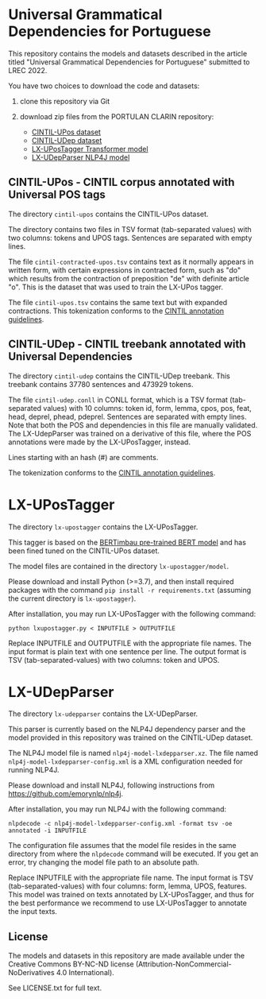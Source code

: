 # Universal Grammatical Dependencies for Portuguese

This repository contains the models and datasets described in the article titled "Universal Grammatical Dependencies for Portuguese" submitted to LREC 2022.

You have two choices to download the code and datasets:

1. clone this repository via Git

2. download zip files from the PORTULAN CLARIN repository:

    * [CINTIL-UPos dataset](https://hdl.handle.net/21.11129/0000-000E-8B30-F)
    * [CINTIL-UDep dataset](https://hdl.handle.net/21.11129/0000-000E-8B2E-3)
    * [LX-UPosTagger Transformer model](https://hdl.handle.net/21.11129/0000-000E-8B2F-2)
    * [LX-UDepParser NLP4J model](https://hdl.handle.net/21.11129/0000-000E-8B31-E) 

## CINTIL-UPos - CINTIL corpus annotated with Universal POS tags

The directory `cintil-upos` contains the CINTIL-UPos dataset.

The directory contains two files in TSV format (tab-separated values) with two columns: tokens and UPOS tags.
Sentences are separated with empty lines.

The file `cintil-contracted-upos.tsv` contains text as it normally appears in written form, with certain expressions in contracted form, such as "do" which results from the contraction of preposition "de" with definite article "o".  This is the dataset that was used to train the LX-UPos tagger.

The file `cintil-upos.tsv` contains the same text but with expanded contractions.
This tokenization conforms to the [CINTIL annotation guidelines](http://www.di.fc.ul.pt/~ahb/pubs/2005BarretoBrancoMendesEtAl.pdf).

## CINTIL-UDep - CINTIL treebank annotated with Universal Dependencies

The directory `cintil-udep` contains the CINTIL-UDep treebank.
This treebank contains 37780 sentences and 473929 tokens.

The file `cintil-udep.conll` in CONLL format, which is a TSV format (tab-separated values) with 10 columns: token id, form, lemma, cpos, pos, feat, head, deprel, phead, pdeprel.
Sentences are separated with empty lines.  Note that both the POS and dependencies in this file are manually validated.  The LX-UdepParser was trained on a derivative of this file, where the POS annotations were made by the LX-UPosTagger, instead.

Lines starting with an hash (#) are comments.

The tokenization conforms to the [CINTIL annotation guidelines](http://www.di.fc.ul.pt/~ahb/pubs/2005BarretoBrancoMendesEtAl.pdf).

# LX-UPosTagger

The directory `lx-upostagger` contains the LX-UPosTagger.

This tagger is based on the [BERTimbau pre-trained BERT model](https://github.com/neuralmind-ai/portuguese-bert) and has been fined tuned on the CINTIL-UPos dataset.

The model files are contained in the directory `lx-upostagger/model`.

Please download and install Python (>=3.7), and then install required packages with the command `pip install -r requirements.txt` (assuming the current directory is `lx-upostagger`).

After installation, you may run LX-UPosTagger with the following command:

    python lxupostagger.py < INPUTFILE > OUTPUTFILE

Replace INPUTFILE and OUTPUTFILE with the appropriate file names.  The input format is plain text with one sentence per line.
The output format is TSV (tab-separated-values) with two columns: token and UPOS.

# LX-UDepParser

The directory `lx-udepparser` contains the LX-UDepParser.

This parser is currently based on the NLP4J dependency parser and the model provided in this repository was trained on the CINTIL-UDep dataset.

The NLP4J model file is named `nlp4j-model-lxdepparser.xz`.
The file named `nlp4j-model-lxdepparser-config.xml` is a XML configuration needed for running NLP4J.

Please download and install NLP4J, following instructions from https://github.com/emorynlp/nlp4j.

After installation, you may run NLP4J with the following command:

    nlpdecode -c nlp4j-model-lxdepparser-config.xml -format tsv -oe annotated -i INPUTFILE

The configuration file assumes that the model file resides in the same directory from where the `nlpdecode` command will be executed.  If you get an error, try changing the model file path to an absolute path.

Replace INPUTFILE with the appropriate file name.  The input format is TSV (tab-separated-values) with four columns: form, lemma, UPOS, features.
This model was trained on texts annotated by LX-UPosTagger, and thus for the best performance we recommend to use LX-UPosTagger to annotate the input texts.

## License

The models and datasets in this repository are made available under the Creative Commons BY-NC-ND license (Attribution-NonCommercial-NoDerivatives 4.0 International).

See LICENSE.txt for full text.

